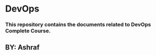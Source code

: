# DevOps
### This repository contains the documents related to DevOps Complete Course.
## BY: Ashraf 

